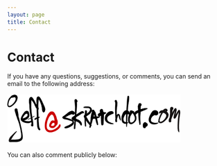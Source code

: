 ```yaml
---
layout: page
title: Contact
---
```

# Contact #
<div class="center">
	If you have any questions, suggestions, or comments, you can send an email to the following address:
	<br /><br />
	<img width="400" border="0" height="110" title="j e f f - s k r a t c h d o t . c o m" alt="j e f f - s k r a t c h d o t . c o m" src="/images/email.png" />
	<br /><br />
	You can also comment publicly below:
</div>
